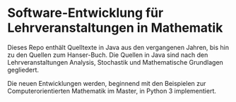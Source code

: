 # Software-Entwicklung für Lehrveranstaltungen in Mathematik

Dieses Repo enthält Quelltexte in Java aus den vergangenen Jahren, 
bis hin zu den Quellen zum Hanser-Buch.
Die Quellen in Java sind nach den Lehrveranstaltungen Analysis, Stochastik und Mathematische Grundlagen gegliedert.

Die neuen Entwicklungen werden, beginnend mit den Beispielen zur Computerorientierten Mathematik im Master, in Python 3 implementiert.


